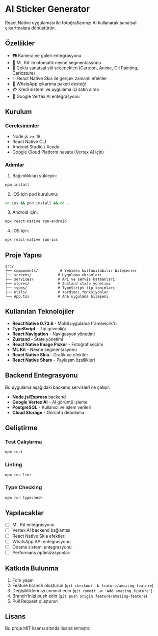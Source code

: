 # AI Sticker Generator

React Native uygulaması ile fotoğraflarınızı AI kullanarak sanatsal çıkartmalara dönüştürün.

## Özellikler

- 📷 Kamera ve galeri entegrasyonu
- 🤖 ML Kit ile otomatik nesne segmentasyonu
- 🎨 Çoklu sanatsal stil seçenekleri (Cartoon, Anime, Oil Painting, Caricature)
- ✨ React Native Skia ile gerçek zamanlı efektler
- 💬 WhatsApp çıkartma paketi desteği
- 💳 Kredi sistemi ve uygulama içi satın alma
- 🔄 Google Vertex AI entegrasyonu

## Kurulum

### Gereksinimler

- Node.js >= 18
- React Native CLI
- Android Studio / Xcode
- Google Cloud Platform hesabı (Vertex AI için)

### Adımlar

1. Bağımlılıkları yükleyin:
```bash
npm install
```

2. iOS için pod kurulumu:
```bash
cd ios && pod install && cd ..
```

3. Android için:
```bash
npx react-native run-android
```

4. iOS için:
```bash
npx react-native run-ios
```

## Proje Yapısı

```
src/
├── components/          # Yeniden kullanılabilir bileşenler
├── screens/            # Uygulama ekranları
├── services/           # API ve servis katmanları
├── stores/             # Zustand state yönetimi
├── types/              # TypeScript tip tanımları
├── utils/              # Yardımcı fonksiyonlar
└── App.tsx             # Ana uygulama bileşeni
```

## Kullanılan Teknolojiler

- **React Native 0.73.6** - Mobil uygulama framework'ü
- **TypeScript** - Tip güvenliği
- **React Navigation** - Navigasyon yönetimi
- **Zustand** - State yönetimi
- **React Native Image Picker** - Fotoğraf seçimi
- **ML Kit** - Nesne segmentasyonu
- **React Native Skia** - Grafik ve efektler
- **React Native Share** - Paylaşım özellikleri

## Backend Entegrasyonu

Bu uygulama aşağıdaki backend servisleri ile çalışır:

- **Node.js/Express** backend
- **Google Vertex AI** - AI görüntü işleme
- **PostgreSQL** - Kullanıcı ve işlem verileri
- **Cloud Storage** - Görüntü depolama

## Geliştirme

### Test Çalıştırma

```bash
npm test
```

### Linting

```bash
npm run lint
```

### Type Checking

```bash
npm run typecheck
```

## Yapılacaklar

- [ ] ML Kit entegrasyonu
- [ ] Vertex AI backend bağlantısı
- [ ] React Native Skia efektleri
- [ ] WhatsApp API entegrasyonu
- [ ] Ödeme sistemi entegrasyonu
- [ ] Performans optimizasyonları

## Katkıda Bulunma

1. Fork yapın
2. Feature branch oluşturun (`git checkout -b feature/amazing-feature`)
3. Değişikliklerinizi commit edin (`git commit -m 'Add amazing feature'`)
4. Branch'inizi push edin (`git push origin feature/amazing-feature`)
5. Pull Request oluşturun

## Lisans

Bu proje MIT lisansı altında lisanslanmıştır.